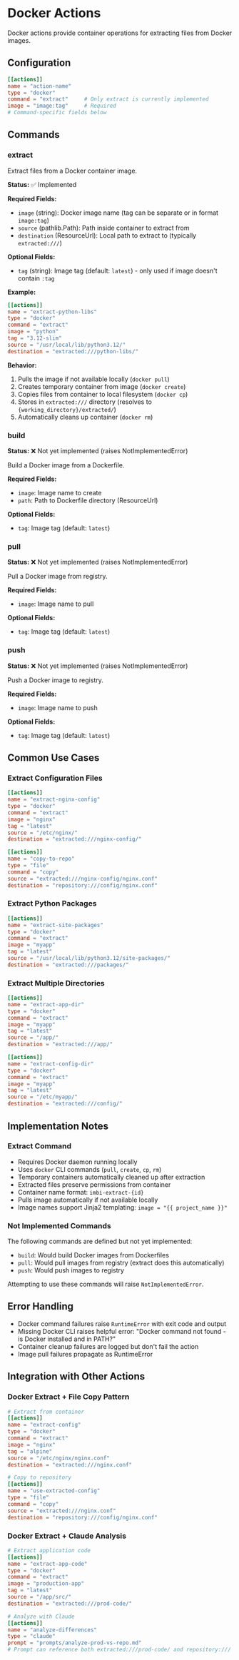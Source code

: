 # Docker Actions

Docker actions provide container operations for extracting files from Docker images.

## Configuration

```toml
[[actions]]
name = "action-name"
type = "docker"
command = "extract"     # Only extract is currently implemented
image = "image:tag"     # Required
# Command-specific fields below
```

## Commands

### extract

Extract files from a Docker container image.

**Status:** ✅ Implemented

**Required Fields:**

- `image` (string): Docker image name (tag can be separate or in format `image:tag`)
- `source` (pathlib.Path): Path inside container to extract from
- `destination` (ResourceUrl): Local path to extract to (typically `extracted:///`)

**Optional Fields:**

- `tag` (string): Image tag (default: `latest`) - only used if image doesn't contain `:tag`

**Example:**
```toml
[[actions]]
name = "extract-python-libs"
type = "docker"
command = "extract"
image = "python"
tag = "3.12-slim"
source = "/usr/local/lib/python3.12/"
destination = "extracted:///python-libs/"
```

**Behavior:**

1. Pulls the image if not available locally (`docker pull`)
2. Creates temporary container from image (`docker create`)
3. Copies files from container to local filesystem (`docker cp`)
4. Stores in `extracted:///` directory (resolves to `{working_directory}/extracted/`)
5. Automatically cleans up container (`docker rm`)

### build

**Status:** ❌ Not yet implemented (raises NotImplementedError)

Build a Docker image from a Dockerfile.

**Required Fields:**

- `image`: Image name to create
- `path`: Path to Dockerfile directory (ResourceUrl)

**Optional Fields:**

- `tag`: Image tag (default: `latest`)

### pull

**Status:** ❌ Not yet implemented (raises NotImplementedError)

Pull a Docker image from registry.

**Required Fields:**

- `image`: Image name to pull

**Optional Fields:**

- `tag`: Image tag (default: `latest`)

### push

**Status:** ❌ Not yet implemented (raises NotImplementedError)

Push a Docker image to registry.

**Required Fields:**

- `image`: Image name to push

**Optional Fields:**

- `tag`: Image tag (default: `latest`)

## Common Use Cases

### Extract Configuration Files

```toml
[[actions]]
name = "extract-nginx-config"
type = "docker"
command = "extract"
image = "nginx"
tag = "latest"
source = "/etc/nginx/"
destination = "extracted:///nginx-config/"

[[actions]]
name = "copy-to-repo"
type = "file"
command = "copy"
source = "extracted:///nginx-config/nginx.conf"
destination = "repository:///config/nginx.conf"
```

### Extract Python Packages

```toml
[[actions]]
name = "extract-site-packages"
type = "docker"
command = "extract"
image = "myapp"
tag = "latest"
source = "/usr/local/lib/python3.12/site-packages/"
destination = "extracted:///packages/"
```

### Extract Multiple Directories

```toml
[[actions]]
name = "extract-app-dir"
type = "docker"
command = "extract"
image = "myapp"
tag = "latest"
source = "/app/"
destination = "extracted:///app/"

[[actions]]
name = "extract-config-dir"
type = "docker"
command = "extract"
image = "myapp"
tag = "latest"
source = "/etc/myapp/"
destination = "extracted:///config/"
```

## Implementation Notes

### Extract Command
- Requires Docker daemon running locally
- Uses `docker` CLI commands (`pull`, `create`, `cp`, `rm`)
- Temporary containers automatically cleaned up after extraction
- Extracted files preserve permissions from container
- Container name format: `imbi-extract-{id}`
- Pulls image automatically if not available locally
- Image names support Jinja2 templating: `image = "{{ project_name }}"`

### Not Implemented Commands
The following commands are defined but not yet implemented:
- `build`: Would build Docker images from Dockerfiles
- `pull`: Would pull images from registry (extract does this automatically)
- `push`: Would push images to registry

Attempting to use these commands will raise `NotImplementedError`.

## Error Handling

- Docker command failures raise `RuntimeError` with exit code and output
- Missing Docker CLI raises helpful error: "Docker command not found - is Docker installed and in PATH?"
- Container cleanup failures are logged but don't fail the action
- Image pull failures propagate as RuntimeError

## Integration with Other Actions

### Docker Extract + File Copy Pattern

```toml
# Extract from container
[[actions]]
name = "extract-config"
type = "docker"
command = "extract"
image = "nginx"
tag = "alpine"
source = "/etc/nginx/nginx.conf"
destination = "extracted:///nginx.conf"

# Copy to repository
[[actions]]
name = "use-extracted-config"
type = "file"
command = "copy"
source = "extracted:///nginx.conf"
destination = "repository:///config/nginx.conf"
```

### Docker Extract + Claude Analysis

```toml
# Extract application code
[[actions]]
name = "extract-app-code"
type = "docker"
command = "extract"
image = "production-app"
tag = "latest"
source = "/app/src/"
destination = "extracted:///prod-code/"

# Analyze with Claude
[[actions]]
name = "analyze-differences"
type = "claude"
prompt = "prompts/analyze-prod-vs-repo.md"
# Prompt can reference both extracted:///prod-code/ and repository:///
```

